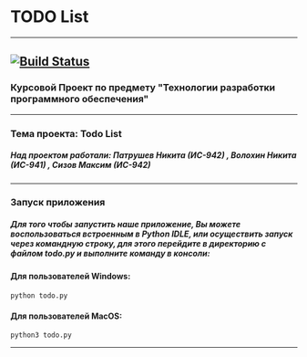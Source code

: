 # TODO List 
---
[![Build Status](https://travis-ci.org/HeeyNick/course_work_TODO.svg?branch=master)](https://travis-ci.org/github/HeeyNick/course_work_TODO)
---
### Курсовой Проект по предмету "Технологии разработки программного обеспечения"
---
### Тема проекта: **Todo List** 
##### Над проектом работали: **Патрушев Никита (ИС-942)** , **Волохин Никита (ИС-941)** , **Сизов Максим (ИС-942)**
---
### Запуск приложения
##### Для того чтобы запустить наше приложение, Вы можете воспользоваться встроенным в Python IDLE, или осуществить запуск через командную строку, для этого перейдите в директорию с файлом todo.py и выполните команду в консоли:
#### Для пользователей Windows:
    python todo.py
#### Для пользователей MacOS:
    python3 todo.py
---
